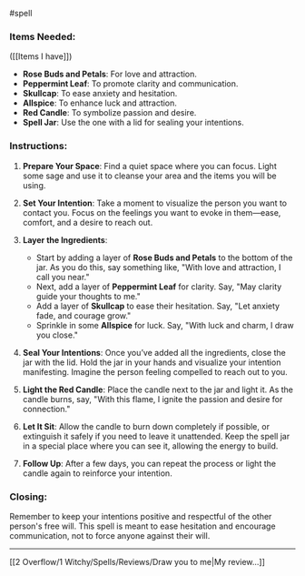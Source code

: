 #spell
### Items Needed:
([[Items I have]])
- **Rose Buds and Petals**: For love and attraction.
- **Peppermint Leaf**: To promote clarity and communication.
- **Skullcap**: To ease anxiety and hesitation.
- **Allspice**: To enhance luck and attraction.
- **Red Candle**: To symbolize passion and desire.
- **Spell Jar**: Use the one with a lid for sealing your intentions.

### Instructions:

1. **Prepare Your Space**: Find a quiet space where you can focus. Light some sage and use it to cleanse your area and the items you will be using.

2. **Set Your Intention**: Take a moment to visualize the person you want to contact you. Focus on the feelings you want to evoke in them—ease, comfort, and a desire to reach out.

3. **Layer the Ingredients**:
   - Start by adding a layer of **Rose Buds and Petals** to the bottom of the jar. As you do this, say something like, "With love and attraction, I call you near."
   - Next, add a layer of **Peppermint Leaf** for clarity. Say, "May clarity guide your thoughts to me."
   - Add a layer of **Skullcap** to ease their hesitation. Say, "Let anxiety fade, and courage grow."
   - Sprinkle in some **Allspice** for luck. Say, "With luck and charm, I draw you close."
   
4. **Seal Your Intentions**: Once you’ve added all the ingredients, close the jar with the lid. Hold the jar in your hands and visualize your intention manifesting. Imagine the person feeling compelled to reach out to you.

5. **Light the Red Candle**: Place the candle next to the jar and light it. As the candle burns, say, "With this flame, I ignite the passion and desire for connection."

6. **Let It Sit**: Allow the candle to burn down completely if possible, or extinguish it safely if you need to leave it unattended. Keep the spell jar in a special place where you can see it, allowing the energy to build.

7. **Follow Up**: After a few days, you can repeat the process or light the candle again to reinforce your intention.

### Closing:
Remember to keep your intentions positive and respectful of the other person's free will. This spell is meant to ease hesitation and encourage communication, not to force anyone against their will.

---
[[2 Overflow/1 Witchy/Spells/Reviews/Draw you to me|My review...]] 